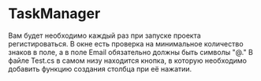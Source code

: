 # TaskManager
Вам будет необходимо каждый раз при запуске проекта регистироваться.
В окне есть проверка на минимальное количество знаков в поле, а в поле Email обязательно должны быть символы "@."
В файле Test.cs в самом низу находится кнопка, в которую необходимо добавить функцию создания столбца при её нажатии.
